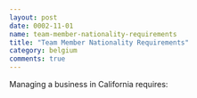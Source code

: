 ```yaml
---
layout: post
date: 0002-11-01
name: team-member-nationality-requirements
title: "Team Member Nationality Requirements"
category: belgium
comments: true
---
```


Managing a business in California requires:
